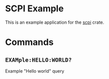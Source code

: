 # SCPI Example

This is an example application for the [scpi](https://crates.io/crates/scpi) crate.

# Commands

## `EXAMple:HELLO:WORLD?`
Example "Hello world" query